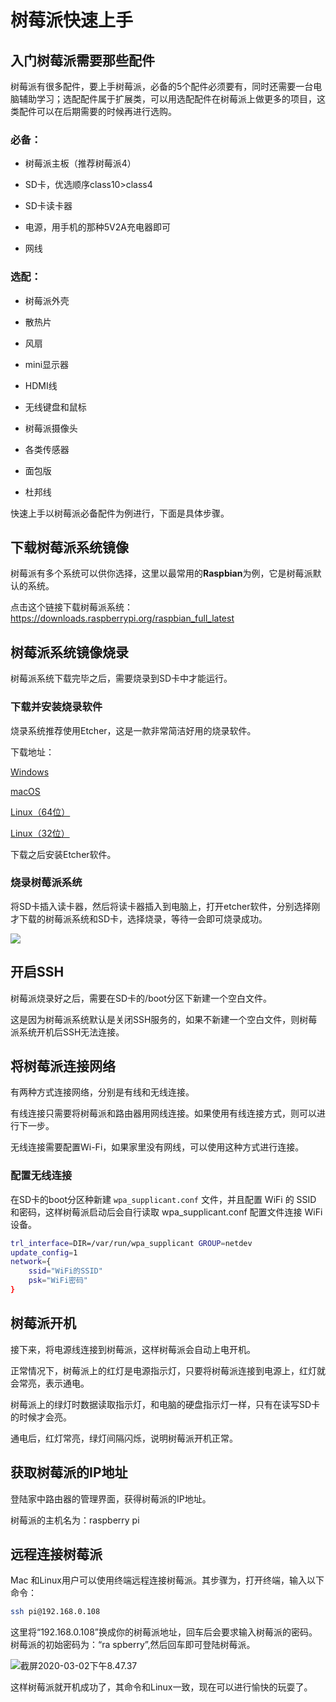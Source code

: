 # 树莓派快速上手

## 入门树莓派需要那些配件

树莓派有很多配件，要上手树莓派，必备的5个配件必须要有，同时还需要一台电脑辅助学习；选配配件属于扩展类，可以用选配配件在树莓派上做更多的项目，这类配件可以在后期需要的时候再进行选购。

### 必备：

- 树莓派主板（推荐树莓派4）

- SD卡，优选顺序class10>class4
- SD卡读卡器
- 电源，用手机的那种5V2A充电器即可
- 网线

### 选配：

- 树莓派外壳

- 散热片
- 风扇
- mini显示器
- HDMI线

- 无线键盘和鼠标
- 树莓派摄像头
- 各类传感器
- 面包版
- 杜邦线

快速上手以树莓派必备配件为例进行，下面是具体步骤。

## 下载树莓派系统镜像

树莓派有多个系统可以供你选择，这里以最常用的**Raspbian**为例，它是树莓派默认的系统。

点击这个链接下载树莓派系统：https://downloads.raspberrypi.org/raspbian_full_latest

## 树莓派系统镜像烧录

树莓派系统下载完毕之后，需要烧录到SD卡中才能运行。

### 下载并安装烧录软件

烧录系统推荐使用Etcher，这是一款非常简洁好用的烧录软件。

下载地址：

 [Windows](https://github.com/balena-io/etcher/releases/download/v1.5.45/balenaEtcher-Setup-1.5.45.exe)

 [macOS](https://github.com/balena-io/etcher/releases/download/v1.5.45/balenaEtcher-1.5.45.dmg)

 [Linux（64位）](https://github.com/balena-io/etcher/releases/download/v1.5.45/balena-etcher-electron-1.5.45-linux-x64.zip)

 [Linux（32位）](https://github.com/balena-io/etcher/releases/download/v1.5.45/balena-etcher-electron-1.5.45-linux-ia32.zip)

下载之后安装Etcher软件。



### 烧录树莓派系统

将SD卡插入读卡器，然后将读卡器插入到电脑上，打开etcher软件，分别选择刚才下载的树莓派系统和SD卡，选择烧录，等待一会即可烧录成功。

![](http://pi-cdn.lxx1.com/16d145e241a3293f.jpg)



## 开启SSH

树莓派烧录好之后，需要在SD卡的/boot分区下新建一个空白文件。

这是因为树莓派系统默认是关闭SSH服务的，如果不新建一个空白文件，则树莓派系统开机后SSH无法连接。

## 将树莓派连接网络

有两种方式连接网络，分别是有线和无线连接。

有线连接只需要将树莓派和路由器用网线连接。如果使用有线连接方式，则可以进行下一步。

无线连接需要配置Wi-Fi，如果家里没有网线，可以使用这种方式进行连接。

### 配置无线连接

在SD卡的boot分区种新建 `wpa_supplicant.conf` 文件，并且配置 WiFi 的 SSID 和密码，这样树莓派启动后会自行读取 wpa_supplicant.conf 配置文件连接 WiFi 设备。   

```bash
trl_interface=DIR=/var/run/wpa_supplicant GROUP=netdev
update_config=1
network={
    ssid="WiFi的SSID"
    psk="WiFi密码"
}
```

## 树莓派开机

接下来，将电源线连接到树莓派，这样树莓派会自动上电开机。

正常情况下，树莓派上的红灯是电源指示灯，只要将树莓派连接到电源上，红灯就会常亮，表示通电。

树莓派上的绿灯时数据读取指示灯，和电脑的硬盘指示灯一样，只有在读写SD卡的时候才会亮。

通电后，红灯常亮，绿灯间隔闪烁，说明树莓派开机正常。

## 获取树莓派的IP地址

登陆家中路由器的管理界面，获得树莓派的IP地址。

树莓派的主机名为：raspberry pi

## 远程连接树莓派

Mac 和Linux用户可以使用终端远程连接树莓派。其步骤为，打开终端，输入以下命令：

```bash
ssh pi@192.168.0.108
```

这里将“192.168.0.108”换成你的树莓派地址，回车后会要求输入树莓派的密码。树莓派的初始密码为：“ra spberry”,然后回车即可登陆树莓派。

![截屏2020-03-02下午8.47.37](http://pi-cdn.lxx1.com/截屏2020-03-02下午8.47.37.png)

这样树莓派就开机成功了，其命令和Linux一致，现在可以进行愉快的玩耍了。